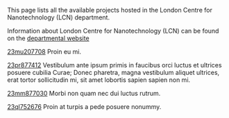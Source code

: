 This page lists all the available projects hosted in the London Centre for Nanotechnology (LCN) department.

Information about London Centre for Nanotechnology (LCN) can be found on the [departmental website](https://www.example.com/dept3)

[23mu207708](/projects/23mu207708.md) Proin eu mi.

[23pr877412](/projects/23pr877412.md) Vestibulum ante ipsum primis in faucibus orci luctus et ultrices posuere cubilia Curae; Donec pharetra, magna vestibulum aliquet ultrices, erat tortor sollicitudin mi, sit amet lobortis sapien sapien non mi.

[23mm877030](/projects/23mm877030.md) Morbi non quam nec dui luctus rutrum.

[23ql752676](/projects/23ql752676.md) Proin at turpis a pede posuere nonummy.